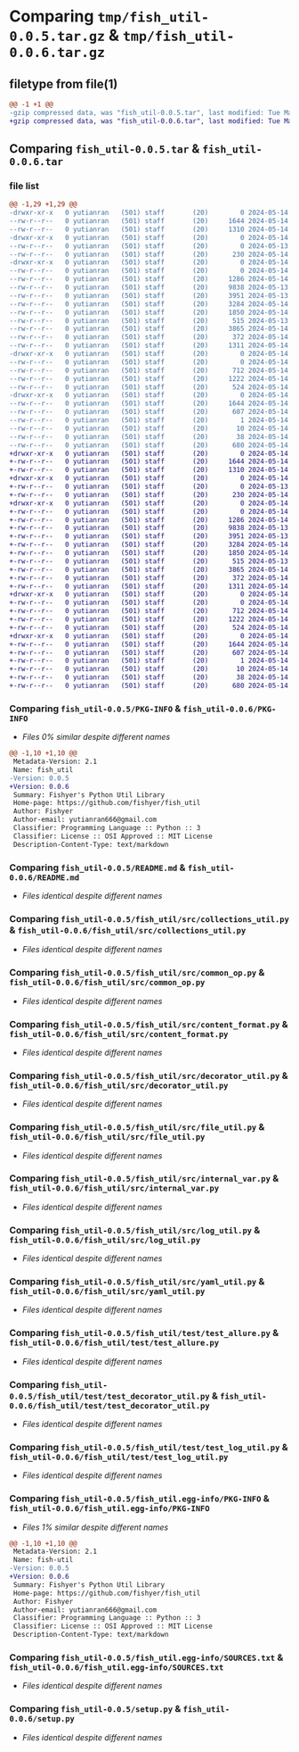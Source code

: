 # Comparing `tmp/fish_util-0.0.5.tar.gz` & `tmp/fish_util-0.0.6.tar.gz`

## filetype from file(1)

```diff
@@ -1 +1 @@
-gzip compressed data, was "fish_util-0.0.5.tar", last modified: Tue May 14 11:46:59 2024, max compression
+gzip compressed data, was "fish_util-0.0.6.tar", last modified: Tue May 14 11:48:40 2024, max compression
```

## Comparing `fish_util-0.0.5.tar` & `fish_util-0.0.6.tar`

### file list

```diff
@@ -1,29 +1,29 @@
-drwxr-xr-x   0 yutianran   (501) staff       (20)        0 2024-05-14 11:46:59.002033 fish_util-0.0.5/
--rw-r--r--   0 yutianran   (501) staff       (20)     1644 2024-05-14 11:46:59.001572 fish_util-0.0.5/PKG-INFO
--rw-r--r--   0 yutianran   (501) staff       (20)     1310 2024-05-14 09:54:29.000000 fish_util-0.0.5/README.md
-drwxr-xr-x   0 yutianran   (501) staff       (20)        0 2024-05-14 11:46:58.986975 fish_util-0.0.5/fish_util/
--rw-r--r--   0 yutianran   (501) staff       (20)        0 2024-05-13 05:44:49.000000 fish_util-0.0.5/fish_util/__init__.py
--rw-r--r--   0 yutianran   (501) staff       (20)      230 2024-05-14 04:52:03.000000 fish_util-0.0.5/fish_util/main.py
-drwxr-xr-x   0 yutianran   (501) staff       (20)        0 2024-05-14 11:46:58.997431 fish_util-0.0.5/fish_util/src/
--rw-r--r--   0 yutianran   (501) staff       (20)        0 2024-05-14 03:56:07.000000 fish_util-0.0.5/fish_util/src/__init__.py
--rw-r--r--   0 yutianran   (501) staff       (20)     1286 2024-05-14 11:24:47.000000 fish_util-0.0.5/fish_util/src/collections_util.py
--rw-r--r--   0 yutianran   (501) staff       (20)     9838 2024-05-13 16:00:11.000000 fish_util-0.0.5/fish_util/src/common_op.py
--rw-r--r--   0 yutianran   (501) staff       (20)     3951 2024-05-13 05:44:49.000000 fish_util-0.0.5/fish_util/src/content_format.py
--rw-r--r--   0 yutianran   (501) staff       (20)     3284 2024-05-14 04:56:40.000000 fish_util-0.0.5/fish_util/src/decorator_util.py
--rw-r--r--   0 yutianran   (501) staff       (20)     1850 2024-05-14 10:42:41.000000 fish_util-0.0.5/fish_util/src/file_util.py
--rw-r--r--   0 yutianran   (501) staff       (20)      515 2024-05-13 05:44:49.000000 fish_util-0.0.5/fish_util/src/internal_var.py
--rw-r--r--   0 yutianran   (501) staff       (20)     3865 2024-05-14 05:52:45.000000 fish_util-0.0.5/fish_util/src/log_util.py
--rw-r--r--   0 yutianran   (501) staff       (20)      372 2024-05-14 11:34:26.000000 fish_util-0.0.5/fish_util/src/read_config.py
--rw-r--r--   0 yutianran   (501) staff       (20)     1311 2024-05-14 11:29:11.000000 fish_util-0.0.5/fish_util/src/yaml_util.py
-drwxr-xr-x   0 yutianran   (501) staff       (20)        0 2024-05-14 11:46:59.000662 fish_util-0.0.5/fish_util/test/
--rw-r--r--   0 yutianran   (501) staff       (20)        0 2024-05-14 04:00:10.000000 fish_util-0.0.5/fish_util/test/__init__.py
--rw-r--r--   0 yutianran   (501) staff       (20)      712 2024-05-14 07:32:32.000000 fish_util-0.0.5/fish_util/test/test_allure.py
--rw-r--r--   0 yutianran   (501) staff       (20)     1222 2024-05-14 09:35:50.000000 fish_util-0.0.5/fish_util/test/test_decorator_util.py
--rw-r--r--   0 yutianran   (501) staff       (20)      524 2024-05-14 06:48:48.000000 fish_util-0.0.5/fish_util/test/test_log_util.py
-drwxr-xr-x   0 yutianran   (501) staff       (20)        0 2024-05-14 11:46:58.989177 fish_util-0.0.5/fish_util.egg-info/
--rw-r--r--   0 yutianran   (501) staff       (20)     1644 2024-05-14 11:46:58.000000 fish_util-0.0.5/fish_util.egg-info/PKG-INFO
--rw-r--r--   0 yutianran   (501) staff       (20)      607 2024-05-14 11:46:58.000000 fish_util-0.0.5/fish_util.egg-info/SOURCES.txt
--rw-r--r--   0 yutianran   (501) staff       (20)        1 2024-05-14 11:46:58.000000 fish_util-0.0.5/fish_util.egg-info/dependency_links.txt
--rw-r--r--   0 yutianran   (501) staff       (20)       10 2024-05-14 11:46:58.000000 fish_util-0.0.5/fish_util.egg-info/top_level.txt
--rw-r--r--   0 yutianran   (501) staff       (20)       38 2024-05-14 11:46:59.002197 fish_util-0.0.5/setup.cfg
--rw-r--r--   0 yutianran   (501) staff       (20)      680 2024-05-14 11:44:10.000000 fish_util-0.0.5/setup.py
+drwxr-xr-x   0 yutianran   (501) staff       (20)        0 2024-05-14 11:48:40.124099 fish_util-0.0.6/
+-rw-r--r--   0 yutianran   (501) staff       (20)     1644 2024-05-14 11:48:40.123808 fish_util-0.0.6/PKG-INFO
+-rw-r--r--   0 yutianran   (501) staff       (20)     1310 2024-05-14 09:54:29.000000 fish_util-0.0.6/README.md
+drwxr-xr-x   0 yutianran   (501) staff       (20)        0 2024-05-14 11:48:40.113295 fish_util-0.0.6/fish_util/
+-rw-r--r--   0 yutianran   (501) staff       (20)        0 2024-05-13 05:44:49.000000 fish_util-0.0.6/fish_util/__init__.py
+-rw-r--r--   0 yutianran   (501) staff       (20)      230 2024-05-14 04:52:03.000000 fish_util-0.0.6/fish_util/main.py
+drwxr-xr-x   0 yutianran   (501) staff       (20)        0 2024-05-14 11:48:40.120956 fish_util-0.0.6/fish_util/src/
+-rw-r--r--   0 yutianran   (501) staff       (20)        0 2024-05-14 03:56:07.000000 fish_util-0.0.6/fish_util/src/__init__.py
+-rw-r--r--   0 yutianran   (501) staff       (20)     1286 2024-05-14 11:24:47.000000 fish_util-0.0.6/fish_util/src/collections_util.py
+-rw-r--r--   0 yutianran   (501) staff       (20)     9838 2024-05-13 16:00:11.000000 fish_util-0.0.6/fish_util/src/common_op.py
+-rw-r--r--   0 yutianran   (501) staff       (20)     3951 2024-05-13 05:44:49.000000 fish_util-0.0.6/fish_util/src/content_format.py
+-rw-r--r--   0 yutianran   (501) staff       (20)     3284 2024-05-14 04:56:40.000000 fish_util-0.0.6/fish_util/src/decorator_util.py
+-rw-r--r--   0 yutianran   (501) staff       (20)     1850 2024-05-14 10:42:41.000000 fish_util-0.0.6/fish_util/src/file_util.py
+-rw-r--r--   0 yutianran   (501) staff       (20)      515 2024-05-13 05:44:49.000000 fish_util-0.0.6/fish_util/src/internal_var.py
+-rw-r--r--   0 yutianran   (501) staff       (20)     3865 2024-05-14 05:52:45.000000 fish_util-0.0.6/fish_util/src/log_util.py
+-rw-r--r--   0 yutianran   (501) staff       (20)      372 2024-05-14 11:34:26.000000 fish_util-0.0.6/fish_util/src/read_config.py
+-rw-r--r--   0 yutianran   (501) staff       (20)     1311 2024-05-14 11:29:11.000000 fish_util-0.0.6/fish_util/src/yaml_util.py
+drwxr-xr-x   0 yutianran   (501) staff       (20)        0 2024-05-14 11:48:40.123116 fish_util-0.0.6/fish_util/test/
+-rw-r--r--   0 yutianran   (501) staff       (20)        0 2024-05-14 04:00:10.000000 fish_util-0.0.6/fish_util/test/__init__.py
+-rw-r--r--   0 yutianran   (501) staff       (20)      712 2024-05-14 07:32:32.000000 fish_util-0.0.6/fish_util/test/test_allure.py
+-rw-r--r--   0 yutianran   (501) staff       (20)     1222 2024-05-14 09:35:50.000000 fish_util-0.0.6/fish_util/test/test_decorator_util.py
+-rw-r--r--   0 yutianran   (501) staff       (20)      524 2024-05-14 06:48:48.000000 fish_util-0.0.6/fish_util/test/test_log_util.py
+drwxr-xr-x   0 yutianran   (501) staff       (20)        0 2024-05-14 11:48:40.114997 fish_util-0.0.6/fish_util.egg-info/
+-rw-r--r--   0 yutianran   (501) staff       (20)     1644 2024-05-14 11:48:39.000000 fish_util-0.0.6/fish_util.egg-info/PKG-INFO
+-rw-r--r--   0 yutianran   (501) staff       (20)      607 2024-05-14 11:48:40.000000 fish_util-0.0.6/fish_util.egg-info/SOURCES.txt
+-rw-r--r--   0 yutianran   (501) staff       (20)        1 2024-05-14 11:48:39.000000 fish_util-0.0.6/fish_util.egg-info/dependency_links.txt
+-rw-r--r--   0 yutianran   (501) staff       (20)       10 2024-05-14 11:48:39.000000 fish_util-0.0.6/fish_util.egg-info/top_level.txt
+-rw-r--r--   0 yutianran   (501) staff       (20)       38 2024-05-14 11:48:40.124203 fish_util-0.0.6/setup.cfg
+-rw-r--r--   0 yutianran   (501) staff       (20)      680 2024-05-14 11:44:10.000000 fish_util-0.0.6/setup.py
```

### Comparing `fish_util-0.0.5/PKG-INFO` & `fish_util-0.0.6/PKG-INFO`

 * *Files 0% similar despite different names*

```diff
@@ -1,10 +1,10 @@
 Metadata-Version: 2.1
 Name: fish_util
-Version: 0.0.5
+Version: 0.0.6
 Summary: Fishyer's Python Util Library
 Home-page: https://github.com/fishyer/fish_util
 Author: Fishyer
 Author-email: yutianran666@gmail.com
 Classifier: Programming Language :: Python :: 3
 Classifier: License :: OSI Approved :: MIT License
 Description-Content-Type: text/markdown
```

### Comparing `fish_util-0.0.5/README.md` & `fish_util-0.0.6/README.md`

 * *Files identical despite different names*

### Comparing `fish_util-0.0.5/fish_util/src/collections_util.py` & `fish_util-0.0.6/fish_util/src/collections_util.py`

 * *Files identical despite different names*

### Comparing `fish_util-0.0.5/fish_util/src/common_op.py` & `fish_util-0.0.6/fish_util/src/common_op.py`

 * *Files identical despite different names*

### Comparing `fish_util-0.0.5/fish_util/src/content_format.py` & `fish_util-0.0.6/fish_util/src/content_format.py`

 * *Files identical despite different names*

### Comparing `fish_util-0.0.5/fish_util/src/decorator_util.py` & `fish_util-0.0.6/fish_util/src/decorator_util.py`

 * *Files identical despite different names*

### Comparing `fish_util-0.0.5/fish_util/src/file_util.py` & `fish_util-0.0.6/fish_util/src/file_util.py`

 * *Files identical despite different names*

### Comparing `fish_util-0.0.5/fish_util/src/internal_var.py` & `fish_util-0.0.6/fish_util/src/internal_var.py`

 * *Files identical despite different names*

### Comparing `fish_util-0.0.5/fish_util/src/log_util.py` & `fish_util-0.0.6/fish_util/src/log_util.py`

 * *Files identical despite different names*

### Comparing `fish_util-0.0.5/fish_util/src/yaml_util.py` & `fish_util-0.0.6/fish_util/src/yaml_util.py`

 * *Files identical despite different names*

### Comparing `fish_util-0.0.5/fish_util/test/test_allure.py` & `fish_util-0.0.6/fish_util/test/test_allure.py`

 * *Files identical despite different names*

### Comparing `fish_util-0.0.5/fish_util/test/test_decorator_util.py` & `fish_util-0.0.6/fish_util/test/test_decorator_util.py`

 * *Files identical despite different names*

### Comparing `fish_util-0.0.5/fish_util/test/test_log_util.py` & `fish_util-0.0.6/fish_util/test/test_log_util.py`

 * *Files identical despite different names*

### Comparing `fish_util-0.0.5/fish_util.egg-info/PKG-INFO` & `fish_util-0.0.6/fish_util.egg-info/PKG-INFO`

 * *Files 1% similar despite different names*

```diff
@@ -1,10 +1,10 @@
 Metadata-Version: 2.1
 Name: fish-util
-Version: 0.0.5
+Version: 0.0.6
 Summary: Fishyer's Python Util Library
 Home-page: https://github.com/fishyer/fish_util
 Author: Fishyer
 Author-email: yutianran666@gmail.com
 Classifier: Programming Language :: Python :: 3
 Classifier: License :: OSI Approved :: MIT License
 Description-Content-Type: text/markdown
```

### Comparing `fish_util-0.0.5/fish_util.egg-info/SOURCES.txt` & `fish_util-0.0.6/fish_util.egg-info/SOURCES.txt`

 * *Files identical despite different names*

### Comparing `fish_util-0.0.5/setup.py` & `fish_util-0.0.6/setup.py`

 * *Files identical despite different names*

